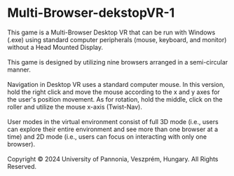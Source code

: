# Multi-Browser-dekstopVR-1
This game is a Multi-Browser Desktop VR that can be run with Windows (.exe) using standard computer peripherals (mouse, keyboard, and monitor) without a Head Mounted Display.<br><br>
This game is designed by utilizing nine browsers arranged in a semi-circular manner.<br><br>
Navigation in Desktop VR uses a standard computer mouse. In this version, hold the right click and move the mouse according to the x and y axes for the user's position movement. As for rotation, hold the middle, click on the roller and utilize the mouse x-axis (Twist-Nav).<br><br>
User modes in the virtual environment consist of full 3D mode (i.e., users can explore their entire environment and see more than one browser at a time) and 2D mode (i.e., users can focus on interacting with only one browser).<br><br>
Copyright © 2024 University of Pannonia, Veszprém, Hungary. All Rights Reserved.
